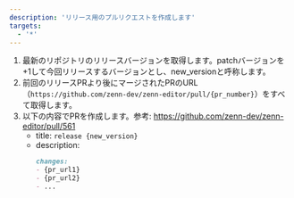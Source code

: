 ```yaml
---
description: 'リリース用のプルリクエストを作成します'
targets:
  - '*'
---
```


1. 最新のリポジトリのリリースバージョンを取得します。patchバージョンを+1して今回リリースするバージョンとし、new_versionと呼称します。
2. 前回のリリースPRより後にマージされたPRのURL（`https://github.com/zenn-dev/zenn-editor/pull/{pr_number}`）をすべて取得します。
3. 以下の内容でPRを作成します。参考: https://github.com/zenn-dev/zenn-editor/pull/561
    - title: `release {new_version}`
    - description:
        ```md
        changes:
        - {pr_url1}
        - {pr_url2}
        - ...
        ```
